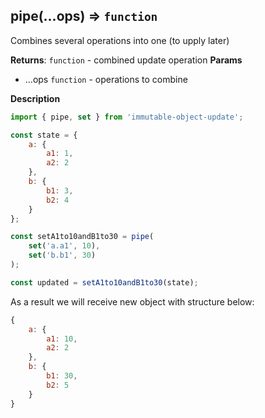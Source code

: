 <a name="pipe"></a>

## pipe(...ops) ⇒ <code>function</code>
Combines several operations into one (to upply later)

**Returns**: <code>function</code> - combined update operation
**Params**

- ...ops <code>function</code> - operations to combine



**Description**

```js
import { pipe, set } from 'immutable-object-update';

const state = {
    a: {
        a1: 1,
        a2: 2
    },
    b: {
        b1: 3,
        b2: 4
    }
};

const setA1to10andB1to30 = pipe(
    set('a.a1', 10),
    set('b.b1', 30)
);

const updated = setA1to10andB1to30(state);
```

As a result we will receive new object with structure below:

```js
{
    a: {
        a1: 10,
        a2: 2
    },
    b: {
        b1: 30,
        b2: 5
    }
}
```